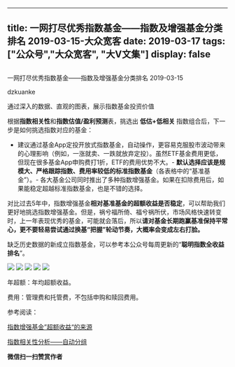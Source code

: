 
---
title:   一网打尽优秀指数基金——指数及增强基金分类排名 2019-03-15-大众宽客
date: 2019-03-17
tags: ["公众号","大众宽客", "大V文集"]
display: false
---


## 



一网打尽优秀指数基金——指数及增强基金分类排名 2019-03-15




dzkuanke




通过深入的数据、直观的图表，展示指数基金投资价值


根据**指数相关性**和**指数估值/盈利预测**表，挑选出&nbsp;**低估+低相关**&nbsp;指数组合后，下一步是如何挑选指数对应的基金：
- 建议通过基金App定投开放式指数基金，自动操作，更容易克服股市波动带来的心理影响（例如，一涨就卖、一跌就放弃定投）。虽然ETF基金费用更低，但现在很多基金App申购费打1折，ETF的费用优势不大。- **默认选择应该是规模大、严格跟踪指数、费用率较低的标准指数基金**（各表格中的“基准基金”）。- 各大基金公司同时推出了多种指数增强基金。如果在扣除费用后，如果能稳定超越标准指数基金，也是不错的选择。


对比过去5年中，指数增强基金**相对基准基金的超额收益是否稳定**<h-char unicode="ff0c" class="" style="max-width: 100%;box-sizing: border-box !important;word-wrap: break-word !important;">，</h-char>可以帮助我们更好地挑选指数增强基金。但是，祸兮福所倚、福兮祸所伏，市场风格快速转变时，上一年表现优秀的基金，可能就会落后，所以**请对基金长期跑赢基准保持平常心，更不要轻易尝试通过换基“把握”轮动节奏，大概率会变成左右打脸。**



缺乏历史数据的新成立指数基金，可以参考本公众号每周更新的“**聪明指数全收益排名**”。



<img class="" data-copyright="0" data-ratio="1.486046511627907" data-s="300,640" src="https://mmbiz.qpic.cn/mmbiz_png/PKw3FQPmhIjAN7a02YdjNzBexqbA3wneZyYCThmiapFyMmxHnA1nYnpM1lWVod2nXw7QvRFxCaB4H0JtbzZyOfA/640?wx_fmt=png" data-type="png" data-w="860" style="">

<img class="" data-copyright="0" data-ratio="1.6186046511627907" data-s="300,640" src="https://mmbiz.qpic.cn/mmbiz_png/PKw3FQPmhIjAN7a02YdjNzBexqbA3wneXbxpCTRr8ytibckBjmnuS3A2Wribib4fWuTMsVqmBbVy8IKtOd8Wq0sTQ/640?wx_fmt=png" data-type="png" data-w="860" style="">

<img class="" data-copyright="0" data-ratio="1.3518518518518519" data-s="300,640" src="https://mmbiz.qpic.cn/mmbiz_png/PKw3FQPmhIjAN7a02YdjNzBexqbA3wneSCE8hDrsbQaMIRsTY6QpjVlyiafOjBsXk9VK4XF8kaQ8iaChcEicLkWBg/640?wx_fmt=png" data-type="png" data-w="864" style="">

<img class="" data-copyright="0" data-ratio="1.322505800464037" data-s="300,640" src="https://mmbiz.qpic.cn/mmbiz_png/PKw3FQPmhIjAN7a02YdjNzBexqbA3wneVmNWQfbzjBJDMvnHL4OElfYCD73ziaOias7WFOxl1VMxeq6uiaAQDiaCHQ/640?wx_fmt=png" data-type="png" data-w="862" style="">









<img class="" data-copyright="0" data-ratio="1.786046511627907" data-s="300,640" src="https://mmbiz.qpic.cn/mmbiz_png/PKw3FQPmhIjAN7a02YdjNzBexqbA3wneFZHOCla1fRRUWsicYAa1LLRXCP5dwUlFzbWKfZoHxsCcnoJFrqA8ESw/640?wx_fmt=png" data-type="png" data-w="860" style="">

年超额：年均超额收益。

费用：管理费和托管费，不包括申购和赎回费用。





参考阅读：

[指数增强基金”超额收益“的来源](http://mp.weixin.qq.com/s?__biz=MzAwMTc1MDcwNw==&amp;mid=2648272968&amp;idx=1&amp;sn=598917da4403d77210aa3b1a460658e4&amp;chksm=82f93394b58eba82c9a7cb228c22c656fe88c5203ff149473f9edd2d4127e44df65f5bdb146b&amp;scene=21#wechat_redirect)

[指数相关性分析——自动分组](http://mp.weixin.qq.com/s?__biz=MzAwMTc1MDcwNw==&amp;mid=2648273915&amp;idx=1&amp;sn=f6c8d606edad813e6c0ae65b8c53fd77&amp;chksm=82f93027b58eb931ca5b667e53c54068b8f3428e8a3f571b5552246e4403391c4aa58bc5ba84&amp;scene=21#wechat_redirect)




**微信扫一扫赞赏作者**













